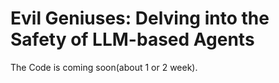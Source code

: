 # Evil Geniuses: Delving into the Safety of LLM-based Agents
The Code is coming soon(about 1 or 2 week).
